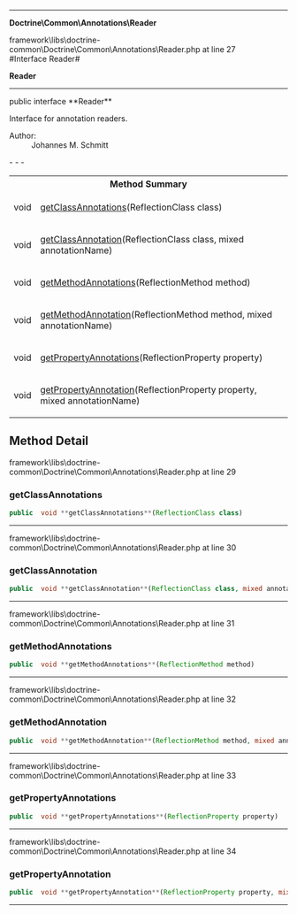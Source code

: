 - - -

**Doctrine\Common\Annotations\Reader**
<div class="location">framework\libs\doctrine-common\Doctrine\Common\Annotations\Reader.php at line 27</div>
#Interface Reader#

**Reader**


- - -

<p class="signature">public  interface **Reader**</p>

<div class="comment" id="overview_description"><p>Interface for annotation readers.</p></div>

<dl>
<dt>Author:</dt>
<dd>Johannes M. Schmitt <schmittjoh@gmail.com></dd>
</dl>
- - -

<table id="summary_method">
<tr><th colspan="2">Method Summary</th></tr>
<tr>
<td class="type"> void</td>
<td class="description"><p class="name"><a href="#getClassAnnotations">getClassAnnotations</a>(ReflectionClass class)</p></td>
</tr>
<tr>
<td class="type"> void</td>
<td class="description"><p class="name"><a href="#getClassAnnotation">getClassAnnotation</a>(ReflectionClass class, mixed annotationName)</p></td>
</tr>
<tr>
<td class="type"> void</td>
<td class="description"><p class="name"><a href="#getMethodAnnotations">getMethodAnnotations</a>(ReflectionMethod method)</p></td>
</tr>
<tr>
<td class="type"> void</td>
<td class="description"><p class="name"><a href="#getMethodAnnotation">getMethodAnnotation</a>(ReflectionMethod method, mixed annotationName)</p></td>
</tr>
<tr>
<td class="type"> void</td>
<td class="description"><p class="name"><a href="#getPropertyAnnotations">getPropertyAnnotations</a>(ReflectionProperty property)</p></td>
</tr>
<tr>
<td class="type"> void</td>
<td class="description"><p class="name"><a href="#getPropertyAnnotation">getPropertyAnnotation</a>(ReflectionProperty property, mixed annotationName)</p></td>
</tr>
</table>

<h2 id="detail_method">Method Detail</h2>
<div class="location">framework\libs\doctrine-common\Doctrine\Common\Annotations\Reader.php at line 29</div>
<h3 id="getClassAnnotations()">getClassAnnotations</h3>

```php
public  void **getClassAnnotations**(ReflectionClass class)
```
<div class="details">
</div>

- - -

<div class="location">framework\libs\doctrine-common\Doctrine\Common\Annotations\Reader.php at line 30</div>
<h3 id="getClassAnnotation()">getClassAnnotation</h3>

```php
public  void **getClassAnnotation**(ReflectionClass class, mixed annotationName)
```
<div class="details">
</div>

- - -

<div class="location">framework\libs\doctrine-common\Doctrine\Common\Annotations\Reader.php at line 31</div>
<h3 id="getMethodAnnotations()">getMethodAnnotations</h3>

```php
public  void **getMethodAnnotations**(ReflectionMethod method)
```
<div class="details">
</div>

- - -

<div class="location">framework\libs\doctrine-common\Doctrine\Common\Annotations\Reader.php at line 32</div>
<h3 id="getMethodAnnotation()">getMethodAnnotation</h3>

```php
public  void **getMethodAnnotation**(ReflectionMethod method, mixed annotationName)
```
<div class="details">
</div>

- - -

<div class="location">framework\libs\doctrine-common\Doctrine\Common\Annotations\Reader.php at line 33</div>
<h3 id="getPropertyAnnotations()">getPropertyAnnotations</h3>

```php
public  void **getPropertyAnnotations**(ReflectionProperty property)
```
<div class="details">
</div>

- - -

<div class="location">framework\libs\doctrine-common\Doctrine\Common\Annotations\Reader.php at line 34</div>
<h3 id="getPropertyAnnotation()">getPropertyAnnotation</h3>

```php
public  void **getPropertyAnnotation**(ReflectionProperty property, mixed annotationName)
```
<div class="details">
</div>

- - -

